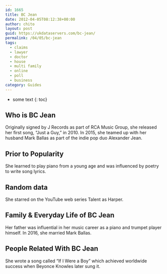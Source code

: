 ```yaml
---
id: 1665
title: BC Jean
date: 2012-04-05T08:12:38+00:00
author: chito
layout: post
guid: https://ukdataservers.com/bc-jean/
permalink: /04/05/bc-jean
tags:
  - claims
  - lawyer
  - doctor
  - house
  - multi family
  - online
  - poll
  - business
category: Guides
---
```


* some text
{: toc}


## Who is  BC Jean
                  
                  
                  
Originally signed by J Records as part of RCA Music Group, she released her first song, &#8220;Just a Guy,&#8221; in 2010. In 2015, she teamed up with her husband Mark Ballas as part of the indie pop duo Alexander Jean.
                  
                
                
                
## Prior to Popularity 
                  
                  
                  
She learned to play piano from a young age and was influenced by poetry to write song lyrics.
                  
                
                
                
## Random data 
                  
                  
                  
She starred on the YouTube web series Talent as Harper.
                  
                
                
                
## Family & Everyday Life of BC Jean
                  
                  
                  
Her father was influential in her music career as a piano and trumpet player himself. In 2016, she married Mark Ballas.
                  
                
                
                
## People Related With  BC Jean
                  
                  
                  
She wrote a song called &#8220;If I Were a Boy&#8221; which achieved worldwide success when Beyonce Knowles later sung it.
                  
                
              
            
          
          
          
    
    
  
